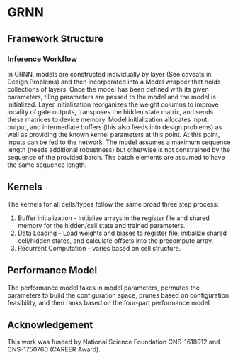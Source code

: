 # GRNN
## Framework Structure
### Inference Workflow
In GRNN, models are constructed individually by layer (See caveats in Design Problems) and then incorporated into a Model wrapper that holds collections of layers. Once the model has been defined with its given parameters, tiling parameters are passed to the model and the model is initialized. Layer initialization reorganizes the weight columns to improve locality of gate outputs, transposes the hidden state matrix, and sends these matrices to device memory. Model initialization allocates input, output, and intermediate buffers (this also feeds into design problems) as well as providing the known kernel parameters at this point.
At this point, inputs can be fed to the network. The model assumes a maximum sequence length (needs additional robustness) but otherwise is not constrained by the sequence of the provided batch. The batch elements are assumed to have the same sequence length.

## Kernels
The kernels for all cells/types follow the same broad three step process:
1. Buffer initialization - Initialize arrays in the register file and shared memory for the hidden/cell state and trained parameters.
2. Data Loading - Load weights and biases to register file, initialize shared cell/hidden states, and calculate offsets into the precompute array.
3. Recurrent Computation - varies based on cell structure.

## Performance Model
The performance model takes in model parameters, permutes the parameters to build the configuration space, prunes based on configuration feasibility, and then ranks based on the four-part performance model.

## Acknowledgement
This work was funded by National Science Foundation CNS-1618912 and CNS-1750760 (CAREER Award).
